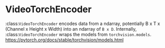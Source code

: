 # VideoTorchEncoder

:class:`VideoTorchEncoder` encodes data from a ndarray, potentially B x T x (Channel x Height x Width) into an ndarray of `B x D`. Internally, :class:`VideoTorchEncoder` wraps the models from `torchvision.models`. https://pytorch.org/docs/stable/torchvision/models.html 
